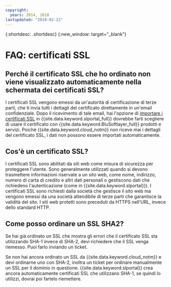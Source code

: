 ```yaml
---
copyright:
  years: 2014, 2018
lastupdated: "2018-02-22"
---
```


{:shortdesc: .shortdesc}
{:new_window: target="_blank"}

<a name="top"></a>
# FAQ: certificati SSL

## Perché il certificato SSL che ho ordinato non viene visualizzato automaticamente nella schermata dei certificati SSL?

I certificati SSL vengono emessi da un'autorità di certificazione di terze parti, che ti invia tutti i dettagli del certificato direttamente in un'email confidenziale. Dopo il ricevimento di tale email, hai l'opzione di [importare i certificati SSL](import-ssl-certificate.html) in {{site.data.keyword.slportal_full}} dovrebbe farti scegliere di usare il certificato con {{site.data.keyword.BluSoftlayer_full}} prodotti e servizi. Poiché {{site.data.keyword.cloud_notm}} non riceve mai i dettagli del certificato SSL, i dati non possono essere importati automaticamente.

## Cos'è un certificato SSL?

I certificati SSL sono abilitati da siti web come misura di sicurezza per proteggere l'utente. Sono generalmente utilizzati quando si devono trasmettere informazioni riservate a un sito web, come nome, indirizzo, numero di carta di credito e altri dati personali o gestiscono dati che richiedeno l'autenticazione (come in {{site.data.keyword.slportal}}). I certificati SSL sono richiesti dalla società che gestisce il sito web ma vengono emessi da una società attendibile di terze parti che garantisce la validità del sito. I siti web protetti sono preceduti da HTTPS nell'URL, invece dello standard HTTP.

## Come posso ordinare un SSL SHA2?

Se hai già ordinato un SSL che mostra gli errori che il certificato SSL sta utilizzando SHA-1 invece di SHA-2, devi richiedere che il SSL venga riemesso. Puoi farlo inviando un ticket.

Se non hai ancora ordinato un SSL da {{site.data.keyword.cloud_notm}} e devi ordinarne uno con SHA-2, inoltra un ticket per ordinare manualmente un SSL per il dominio in questione. {{site.data.keyword.slportal}} crea ancora automaticamente certificati SSL che utilizzano SHA-1, se quindi lo utilizzi, dovrai poi fartelo riemettere.
